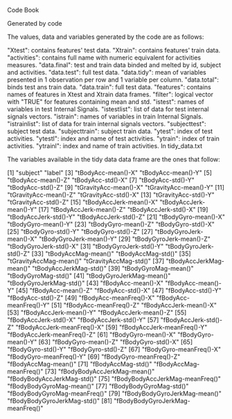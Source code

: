 Code Book

Generated by code

The values, data and variables generated by the code are as follows:

"Xtest": contains features' test data.
"Xtrain": contains features' train data.
"activities": contains full name with numeric equivalent for activities measures.
"data.final": test and train data binded and melted by id, subject and activities.
"data.test": full test data.
"data.tidy": mean of variables presented in 1 observation per row and 1 variable per column.
"data.total": binds test ans train data.
"data.train": full test data.
"features": contains names of features in Xtest and Xtrain data frames.
"filter": logical vector with "TRUE" for features containing mean and std.
"istest": names of variables in test Internal Signals.
"istestlist": list of data for test internal signals vectors.
"istrain": names of variables in train Internal Signals.
"istrainlist": list of data for train internal signals vectors.
"subjecttest": subject test data.
"subjecttrain": subject train data.
"ytest": index of test activities.
"ytestl": index and name of test activities.
"ytrain": index of train activities.
"ytrainl": index and name of train activities.
In tidy_data.txt

The variables available in the tidy data data frame are the ones that follow:

[1] "subject" "label"
[3] "tBodyAcc-mean()-X" "tBodyAcc-mean()-Y"
[5] "tBodyAcc-mean()-Z" "tBodyAcc-std()-X"
[7] "tBodyAcc-std()-Y" "tBodyAcc-std()-Z"
[9] "tGravityAcc-mean()-X" "tGravityAcc-mean()-Y"
[11] "tGravityAcc-mean()-Z" "tGravityAcc-std()-X"
[13] "tGravityAcc-std()-Y" "tGravityAcc-std()-Z"
[15] "tBodyAccJerk-mean()-X" "tBodyAccJerk-mean()-Y"
[17] "tBodyAccJerk-mean()-Z" "tBodyAccJerk-std()-X"
[19] "tBodyAccJerk-std()-Y" "tBodyAccJerk-std()-Z"
[21] "tBodyGyro-mean()-X" "tBodyGyro-mean()-Y"
[23] "tBodyGyro-mean()-Z" "tBodyGyro-std()-X"
[25] "tBodyGyro-std()-Y" "tBodyGyro-std()-Z"
[27] "tBodyGyroJerk-mean()-X" "tBodyGyroJerk-mean()-Y"
[29] "tBodyGyroJerk-mean()-Z" "tBodyGyroJerk-std()-X"
[31] "tBodyGyroJerk-std()-Y" "tBodyGyroJerk-std()-Z"
[33] "tBodyAccMag-mean()" "tBodyAccMag-std()"
[35] "tGravityAccMag-mean()" "tGravityAccMag-std()"
[37] "tBodyAccJerkMag-mean()" "tBodyAccJerkMag-std()"
[39] "tBodyGyroMag-mean()" "tBodyGyroMag-std()"
[41] "tBodyGyroJerkMag-mean()" "tBodyGyroJerkMag-std()"
[43] "fBodyAcc-mean()-X" "fBodyAcc-mean()-Y"
[45] "fBodyAcc-mean()-Z" "fBodyAcc-std()-X"
[47] "fBodyAcc-std()-Y" "fBodyAcc-std()-Z"
[49] "fBodyAcc-meanFreq()-X" "fBodyAcc-meanFreq()-Y"
[51] "fBodyAcc-meanFreq()-Z" "fBodyAccJerk-mean()-X"
[53] "fBodyAccJerk-mean()-Y" "fBodyAccJerk-mean()-Z"
[55] "fBodyAccJerk-std()-X" "fBodyAccJerk-std()-Y"
[57] "fBodyAccJerk-std()-Z" "fBodyAccJerk-meanFreq()-X"
[59] "fBodyAccJerk-meanFreq()-Y" "fBodyAccJerk-meanFreq()-Z"
[61] "fBodyGyro-mean()-X" "fBodyGyro-mean()-Y"
[63] "fBodyGyro-mean()-Z" "fBodyGyro-std()-X"
[65] "fBodyGyro-std()-Y" "fBodyGyro-std()-Z"
[67] "fBodyGyro-meanFreq()-X" "fBodyGyro-meanFreq()-Y"
[69] "fBodyGyro-meanFreq()-Z" "fBodyAccMag-mean()"
[71] "fBodyAccMag-std()" "fBodyAccMag-meanFreq()"
[73] "fBodyBodyAccJerkMag-mean()" "fBodyBodyAccJerkMag-std()"
[75] "fBodyBodyAccJerkMag-meanFreq()" "fBodyBodyGyroMag-mean()"
[77] "fBodyBodyGyroMag-std()" "fBodyBodyGyroMag-meanFreq()"
[79] "fBodyBodyGyroJerkMag-mean()" "fBodyBodyGyroJerkMag-std()"
[81] "fBodyBodyGyroJerkMag-meanFreq()"
